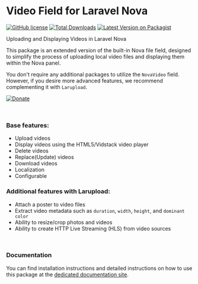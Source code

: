 # Video Field for Laravel Nova

[![GitHub license](https://img.shields.io/github/license/mostafaznv/nova-video?style=flat-square)](https://github.com/mostafaznv/nova-video/blob/master/LICENSE)
[![Total Downloads](https://img.shields.io/packagist/dt/mostafaznv/nova-video.svg?style=flat-square)](https://packagist.org/packages/mostafaznv/nova-video)
[![Latest Version on Packagist](https://img.shields.io/packagist/v/mostafaznv/nova-video.svg?style=flat-square)](https://packagist.org/packages/mostafaznv/nova-video)


Uploading and Displaying Videos in Laravel Nova

This package is an extended version of the built-in Nova file field, designed to simplify the process of uploading local video files and displaying them within the Nova panel.

You don't require any additional packages to utilize the `NovaVideo` field. However, if you desire more advanced features, we recommend complementing it with `Larupload`.


[![Donate](https://mostafaznv.github.io/donate/donate.svg)](https://mostafaznv.github.io/donate)

<br/>

### Base features:

* Upload videos
* Display videos using the HTML5/Vidstack video player
* Delete videos
* Replace(Update) videos
* Download videos
* Localization
* Configurable

### Additional features with Larupload:

* Attach a poster to video files
* Extract video metadata such as `duration`, `width`, `height`, and `dominant color`
* Ability to resize/crop photos and videos
* Ability to create HTTP Live Streaming (HLS) from video sources

<br/>

### Documentation
You can find installation instructions and detailed instructions on how to use this package at the [dedicated documentation site](https://mostafaznv.gitbook.io/nova-video/).
